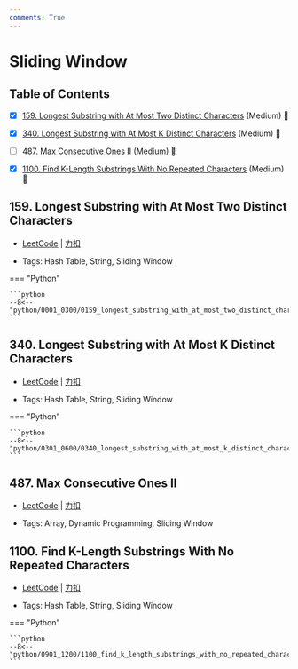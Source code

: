 ```yaml
---
comments: True
---
```


# Sliding Window

## Table of Contents

- [x] [159. Longest Substring with At Most Two Distinct Characters](#159-longest-substring-with-at-most-two-distinct-characters) (Medium) 👑
- [x] [340. Longest Substring with At Most K Distinct Characters](#340-longest-substring-with-at-most-k-distinct-characters) (Medium) 👑
- [ ] [487. Max Consecutive Ones II](#487-max-consecutive-ones-ii) (Medium) 👑
- [x] [1100. Find K-Length Substrings With No Repeated Characters](#1100-find-k-length-substrings-with-no-repeated-characters) (Medium) 👑


## 159. Longest Substring with At Most Two Distinct Characters

-    [LeetCode](https://leetcode.com/problems/longest-substring-with-at-most-two-distinct-characters/) | [力扣](https://leetcode.cn/problems/longest-substring-with-at-most-two-distinct-characters/)

-   Tags: Hash Table, String, Sliding Window

=== "Python"

    ```python
    --8<-- "python/0001_0300/0159_longest_substring_with_at_most_two_distinct_characters.py"
    ```



## 340. Longest Substring with At Most K Distinct Characters

-    [LeetCode](https://leetcode.com/problems/longest-substring-with-at-most-k-distinct-characters/) | [力扣](https://leetcode.cn/problems/longest-substring-with-at-most-k-distinct-characters/)

-   Tags: Hash Table, String, Sliding Window

=== "Python"

    ```python
    --8<-- "python/0301_0600/0340_longest_substring_with_at_most_k_distinct_characters.py"
    ```



## 487. Max Consecutive Ones II

-    [LeetCode](https://leetcode.com/problems/max-consecutive-ones-ii/) | [力扣](https://leetcode.cn/problems/max-consecutive-ones-ii/)

-   Tags: Array, Dynamic Programming, Sliding Window



## 1100. Find K-Length Substrings With No Repeated Characters

-    [LeetCode](https://leetcode.com/problems/find-k-length-substrings-with-no-repeated-characters/) | [力扣](https://leetcode.cn/problems/find-k-length-substrings-with-no-repeated-characters/)

-   Tags: Hash Table, String, Sliding Window

=== "Python"

    ```python
    --8<-- "python/0901_1200/1100_find_k_length_substrings_with_no_repeated_characters.py"
    ```



